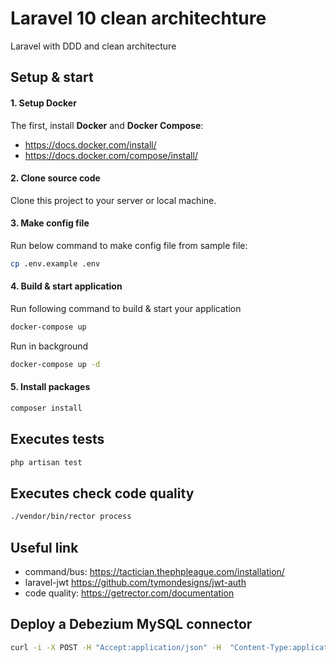 # Laravel 10 clean architechture

Laravel with DDD and clean architecture

## Setup & start
#### 1. Setup Docker
The first, install **Docker** and **Docker Compose**:

- https://docs.docker.com/install/
- https://docs.docker.com/compose/install/

#### 2. Clone source code

Clone this project to your server or local machine.

#### 3. Make config file

Run below command to make config file from sample file:

```bash
cp .env.example .env
```

#### 4. Build & start application
Run following command to build & start your application

```bash
docker-compose up
```

Run in background

```bash
docker-compose up -d
```

#### 5. Install packages

```bash
composer install
```

## Executes tests
```bash
php artisan test
```

## Executes check code quality
```bash
./vendor/bin/rector process
```

## Useful link
- command/bus: https://tactician.thephpleague.com/installation/
- laravel-jwt https://github.com/tymondesigns/jwt-auth
- code quality: https://getrector.com/documentation

## Deploy a Debezium MySQL connector
```bash
curl -i -X POST -H "Accept:application/json" -H  "Content-Type:application/json" http://localhost:8888/connectors/ -d @register-mysql.json
```
